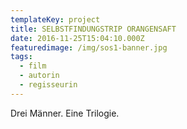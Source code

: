 ```yaml
---
templateKey: project
title: SELBSTFINDUNGSTRIP ORANGENSAFT
date: 2016-11-25T15:04:10.000Z
featuredimage: /img/sos1-banner.jpg
tags:
  - film
  - autorin
  - regisseurin
---
```


Drei Männer. Eine Trilogie.
